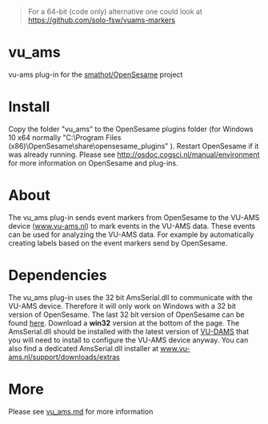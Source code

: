 > For a 64-bit (code only) alternative one could look at https://github.com/solo-fsw/vuams-markers

# vu_ams
vu-ams plug-in for the [smathot/OpenSesame](https://github.com/smathot/OpenSesame) project

# Install

Copy the folder "vu_ams" to the OpenSesame plugins folder (for Windows 10 x64 normally "C:\Program Files (x86)\OpenSesame\share\opensesame_plugins\" ). Restart OpenSesame if it was already running.
Please see http://osdoc.cogsci.nl/manual/environment for more information on OpenSesame and plug-ins.

# About

The vu_ams plug-in sends event markers from OpenSesame to the VU-AMS device (www.vu-ams.nl) to mark events in the VU-AMS data. These events can be used for analyzing the VU-AMS data. For example by automatically creating labels based on the event markers send by OpenSesame.

# Dependencies

The vu_ams plug-in uses the 32 bit AmsSerial.dll to communicate with the VU-AMS device. Therefore it will only work on Windows with a 32 bit version of OpenSesame. The last 32 bit version of OpenSesame can be found [here](https://github.com/smathot/OpenSesame/releases/tag/release%2F3.2.8). Download a **win32** version at the bottom of the page. 
The AmsSerial.dll should be installed with the latest version of [VU-DAMS](http://www.vu-ams.nl/support/downloads/software) that you will need to install to configure the VU-AMS device anyway. You can also find a dedicated AmsSerial.dll installer at www.vu-ams.nl/support/downloads/extras

# More

Please see [vu_ams.md](vu_ams/vu_ams.md) for more information


